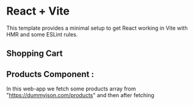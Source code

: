 # React + Vite

This template provides a minimal setup to get React working in Vite with HMR and some ESLint rules.

## Shopping Cart

 ## Products Component :
 In this web-app we fetch some products array from "https://dummyjson.com/products" and then after fetching 
